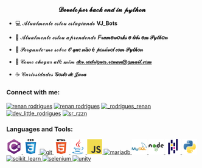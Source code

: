 <h3 align="center">𝓓𝓮𝓿𝓮𝓵𝓸𝓹𝓮𝓻 𝓫𝓪𝓬𝓴 𝓮𝓷𝓭 𝓲𝓷 𝓹𝔂𝓽𝓱𝓸𝓷</h3>

- 💻 𝓐𝓽𝓾𝓪𝓵𝓶𝓮𝓷𝓽𝓮 𝓮𝓼𝓽𝓸𝓾 𝓮𝓼𝓽𝓪𝓰𝓲𝓪𝓷𝓭𝓸
 **VJ_Bots**

- 🙏 𝓐𝓽𝓾𝓪𝓵𝓶𝓮𝓷𝓽𝓮 𝓮𝓼𝓽𝓸𝓾 𝓪𝓹𝓻𝓮𝓷𝓭𝓮𝓷𝓭𝓸 **𝐹𝓇𝒶𝓂𝑒𝓌𝑜𝓇𝓀𝓈 𝑒 𝓁𝒾𝒷𝓈 𝑒𝓂 𝒫𝓎𝓉𝒽𝑜𝓃**

- 💬 𝓟𝓮𝓻𝓰𝓾𝓷𝓽𝓮-𝓶𝓮 𝓼𝓸𝓫𝓻𝓮 **𝒪 𝓆𝓊𝑒 𝓃ã𝑜 é 𝓅𝑜𝓈𝓈í𝓋𝑒𝓁 𝒸𝑜𝓂 𝒫𝓎𝓉𝒽𝑜𝓃**

- 📧 𝓒𝓸𝓶𝓸 𝓬𝓱𝓮𝓰𝓪𝓻 𝓪𝓽é 𝓶𝓲𝓶 **𝒹𝑒𝓋.𝓇𝑜𝒹𝓇𝒾𝑔𝓊𝑒𝓈.𝓇𝑒𝓃𝒶𝓃@𝑔𝓂𝒶𝒾𝓁.𝒸𝑜𝓂**

- ☕ 𝓒𝓾𝓻𝓲𝓸𝓼𝓲𝓭𝓪𝓭𝓮𝓼 **𝒢𝑜𝓈𝓉𝑜 𝒹𝑒 𝒥𝒶𝓋𝒶**

<h3 align="left">Connect with me:</h3>
<p align="left">
<a href="https://linkedin.com/in/renan rodrigues" target="blank"><img align="center" src="https://raw.githubusercontent.com/rahuldkjain/github-profile-readme-generator/master/src/images/icons/Social/linked-in-alt.svg" alt="renan rodrigues" height="30" width="40" /></a>
<a href="https://fb.com/renan rodrigues" target="blank"><img align="center" src="https://raw.githubusercontent.com/rahuldkjain/github-profile-readme-generator/master/src/images/icons/Social/facebook.svg" alt="renan rodrigues" height="30" width="40" /></a>
<a href="https://instagram.com/_rodrigues_renan" target="blank"><img align="center" src="https://raw.githubusercontent.com/rahuldkjain/github-profile-readme-generator/master/src/images/icons/Social/instagram.svg" alt="_rodrigues_renan" height="30" width="40" /></a>
<a href="https://www.youtube.com/c/dev_little_rodrigues" target="blank"><img align="center" src="https://raw.githubusercontent.com/rahuldkjain/github-profile-readme-generator/master/src/images/icons/Social/youtube.svg" alt="dev_little_rodrigues" height="30" width="40" /></a>
<a href="https://discord.gg/sr_rzzn" target="blank"><img align="center" src="https://raw.githubusercontent.com/rahuldkjain/github-profile-readme-generator/master/src/images/icons/Social/discord.svg" alt="sr_rzzn" height="30" width="40" /></a>
</p>

<h3 align="left">Languages and Tools:</h3>
<p align="left"> <a href="https://www.w3schools.com/cs/" target="_blank" rel="noreferrer"> <img src="https://raw.githubusercontent.com/devicons/devicon/master/icons/csharp/csharp-original.svg" alt="csharp" width="40" height="40"/> </a> <a href="https://www.w3schools.com/css/" target="_blank" rel="noreferrer"> <img src="https://raw.githubusercontent.com/devicons/devicon/master/icons/css3/css3-original-wordmark.svg" alt="css3" width="40" height="40"/> </a> <a href="https://git-scm.com/" target="_blank" rel="noreferrer"> <img src="https://www.vectorlogo.zone/logos/git-scm/git-scm-icon.svg" alt="git" width="40" height="40"/> </a> <a href="https://www.w3.org/html/" target="_blank" rel="noreferrer"> <img src="https://raw.githubusercontent.com/devicons/devicon/master/icons/html5/html5-original-wordmark.svg" alt="html5" width="40" height="40"/> </a> <a href="https://www.java.com" target="_blank" rel="noreferrer"> <img src="https://raw.githubusercontent.com/devicons/devicon/master/icons/java/java-original.svg" alt="java" width="40" height="40"/> </a> <a href="https://developer.mozilla.org/en-US/docs/Web/JavaScript" target="_blank" rel="noreferrer"> <img src="https://raw.githubusercontent.com/devicons/devicon/master/icons/javascript/javascript-original.svg" alt="javascript" width="40" height="40"/> </a> <a href="https://mariadb.org/" target="_blank" rel="noreferrer"> <img src="https://www.vectorlogo.zone/logos/mariadb/mariadb-icon.svg" alt="mariadb" width="40" height="40"/> </a> <a href="https://www.mysql.com/" target="_blank" rel="noreferrer"> <img src="https://raw.githubusercontent.com/devicons/devicon/master/icons/mysql/mysql-original-wordmark.svg" alt="mysql" width="40" height="40"/> </a> <a href="https://nodejs.org" target="_blank" rel="noreferrer"> <img src="https://raw.githubusercontent.com/devicons/devicon/master/icons/nodejs/nodejs-original-wordmark.svg" alt="nodejs" width="40" height="40"/> </a> <a href="https://pandas.pydata.org/" target="_blank" rel="noreferrer"> <img src="https://raw.githubusercontent.com/devicons/devicon/2ae2a900d2f041da66e950e4d48052658d850630/icons/pandas/pandas-original.svg" alt="pandas" width="40" height="40"/> </a> <a href="https://www.python.org" target="_blank" rel="noreferrer"> <img src="https://raw.githubusercontent.com/devicons/devicon/master/icons/python/python-original.svg" alt="python" width="40" height="40"/> </a> <a href="https://scikit-learn.org/" target="_blank" rel="noreferrer"> <img src="https://upload.wikimedia.org/wikipedia/commons/0/05/Scikit_learn_logo_small.svg" alt="scikit_learn" width="40" height="40"/> </a> <a href="https://www.selenium.dev" target="_blank" rel="noreferrer"> <img src="https://raw.githubusercontent.com/detain/svg-logos/780f25886640cef088af994181646db2f6b1a3f8/svg/selenium-logo.svg" alt="selenium" width="40" height="40"/> </a> <a href="https://unity.com/" target="_blank" rel="noreferrer"> <img src="https://www.vectorlogo.zone/logos/unity3d/unity3d-icon.svg" alt="unity" width="40" height="40"/> </a> </p>
